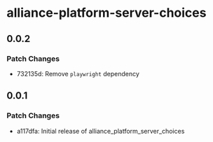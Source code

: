 # alliance-platform-server-choices

## 0.0.2

### Patch Changes

- 732135d: Remove `playwright` dependency

## 0.0.1

### Patch Changes

- a117dfa: Initial release of alliance_platform_server_choices
